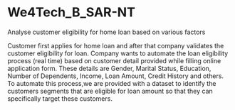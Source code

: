 # We4Tech_B_SAR-NT
Analyse customer eligibility for home loan based on various factors


Customer first applies for home loan and after that company validates the customer eligibility for loan. Company wants to automate the loan eligibility process (real time) based on customer detail provided while filling online application form. These details are Gender, Marital Status, Education, Number of Dependents, Income, Loan Amount, Credit History and others. To automate this process,we are provided with a dataset to identify the customers segments that are eligible for loan amount so that they can specifically target these customers.

